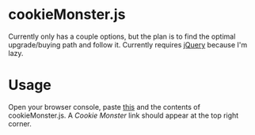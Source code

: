 # cookieMonster.js
  
Currently only has a couple options, but the plan is to find the optimal upgrade/buying path and follow it. Currently requires [jQuery](http://www.jquery.com) because I'm lazy.

# Usage

Open your browser console, paste [this](http://code.jquery.com/jquery-1.10.2.min.js) and the contents of cookieMonster.js. A _Cookie Monster_ link should appear at the top right corner. 